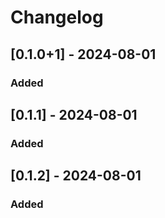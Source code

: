 # Changelog

## [0.1.0+1] - 2024-08-01

### Added

## [0.1.1] - 2024-08-01

### Added

## [0.1.2] - 2024-08-01

### Added
